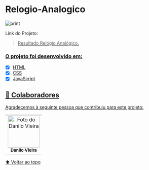# Relogio-Analogico

<img src="./assents/1.png" alt="print">

Link do Projeto: <a href="cute-squirrel-713adb.netlify.app">

> Resultado Relógio Analógico.




### O projeto foi desenvolvido em:



- [x] HTML
- [x] CSS
- [x] JavaScript
## 🤝 Colaboradores

Agradecemos à seguinte pessoa que contribuiu para este projeto:

<table>
  <tr>
    <td align="center">
      <a href="https://github.com/danilovgl">
        <img src="https://avatars3.githubusercontent.com/u/31936044" width="100px;" alt="Foto do Danilo Vieira"/><br>
        <sub>
          <b>Danilo Vieira</b>
        </sub>
      </a>
    </td>
    
</table>


[⬆ Voltar ao topo](#Relogio-Analogico)<br>
